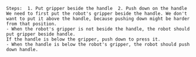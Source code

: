
    Steps:  1. Put gripper beside the handle  2. Push down on the handle
    We need to first put the robot's gripper beside the handle. We don't want to put it above the handle, because pushing down might be harder from that position.
    - When the robot's gripper is not beside the handle, the robot should put gripper beside handle.
    If the handle is below the gripper, push down to press it.
    - When the handle is below the robot's gripper, the robot should push down handle.